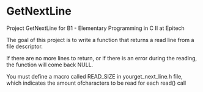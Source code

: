 # GetNextLine
Project GetNextLine for B1 - Elementary Programming in C II at Epitech 

The goal of this project is to write a function that returns a read line from a file descriptor.

If there are no more lines to return, or if there is an error during the reading, the function will come back NULL.

You must define a macro called READ_SIZE in yourget_next_line.h file, which indicates the amount ofcharacters to be read for each read() call
